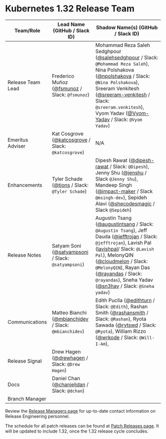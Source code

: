 # Kubernetes 1.32 Release Team

| **Team/Role**     | **Lead Name** (**GitHub / Slack ID**)                                                  | **Shadow Name(s) (GitHub / Slack ID)**                                                                                                                                                                                                                                                                                                                                                                             |
|-------------------|----------------------------------------------------------------------------------------|--------------------------------------------------------------------------------------------------------------------------------------------------------------------------------------------------------------------------------------------------------------------------------------------------------------------------------------------------------------------------------------------------------------------|
| Release Team Lead | Frederico Muñoz ([@fsmunoz](https://github.com/fsmunoz) / Slack: `@fsmunoz`)           | Mohammad Reza Saleh Sedghpour ([@salehsedghpour](https://github.com/salehsedghpour) / Slack: `@Mohammad Reza Saleh`), Nina Polshakova ([@npolshakova](https://github.com/npolshakova) / Slack: `@Nina Polshakova`), Sreeram Venkitesh ([@sreeram-venkitesh](https://github.com/sreeram-venkitesh) / Slack: `@sreeram.venkitesh`), Vyom Yadav ([@Vyom-Yadav](https://github.com/Vyom-Yadav) / Slack: `@Vyom Yadav`) |
| Emeritus Adviser  | Kat Cosgrove ([@katcosgrove](https://github.com/katcosgrove) / Slack: `@katcosgrove`)  | N/A                                                                                                                                                                                                                                                                                                                                                                                                                |
| Enhancements      | Tyler Schade ([@tjons](https://github.com/tjons) / Slack: `@Tyler Schade`)             | Dipesh Rawat ([@dipesh-rawat](https://github.com/dipesh-rawat) / Slack: `@Dipesh`), Jenny Shu ([@jenshu](https://github.com/jenshu) / Slack `@Jenny Shu`), Mandeep Singh ([@impact-maker](https://github.com/impact-maker) / Slack `@msingh-dev`), Sepideh Alavi ([@shecodesmagic](https://github.com/shecodesmagic) / Slack `@Sepideh`) |
| Release Notes     | Satyam Soni ([@satyampsoni](https://github.com/satyampsoni) / Slack: `@satyampsoni`)   |  Augustin Tsang ([@augustintsang](https://github.com/augustintsang) / Slack: `@Augustin Tsang`), Jeff Dauda ([@jefftrojan](https://github.com/jefftrojan) / Slack: `@jefftrojan`), Lavish Pal ([lavishpal](https://github.com/lavishpal)/ Slack: `@Lavish Pal`), MelonyQIN ([@cloudmelon](https://github.com/cloudmelon) / Slack: `@MelonyQIN`), Rayan Das ([@rayandas](https://github.com/rayandas) / Slack: `@rayandas`), Sneha Yadav ([@sn3hay](https://github.com/sn3hay) / Slack: `@Sneha yadav`)                                                                                                                                                                                                                                                                                                                                                                                                           |
| Communications    | Matteo Bianchi ([@mbianchidev](https://github.com/mbianchidev) / Slack: `@mbianchidev`) |     Edith Puclla ([@edithturn](https://github.com/edithturn) / Slack: `@Edith`), Rashan Smith ([@rashansmith](https://github.com/rashansmith) / Slack: `@Rashan`), Ryota Sawada ([@rytswd](https://github.com/rytswd) / Slack: `@Ryota`), William Rizzo ([@wrkode](https://github.com/wrkode) / Slack: `@Will-I-Am`),                                                                                                                                                                                                                                                                                                                                                                                                                |
| Release Signal    | Drew Hagen ([@drewhagen](https://github.com/drewhagen) / Slack: `@Drew Hagen`)         |                                                                                                                                                                                                                                                                                                                                                                                                                    |
| Docs              | Daniel Chan ([@chanieljdan](https://github.com/chanieljdan) / Slack: `@dchan`)         |                                                                                                                                                                                                                                                                                                                                                                                                                    |
| Branch Manager    |                                                                                        |                                                                                                                                                                                                                                                                                                                                                                                                                    |

Review the [Release Managers page](https://github.com/kubernetes/website/blob/main/content/en/releases/release-managers.md) for up-to-date contact information on Release Engineering personnel.

The schedule for all patch releases can be found at [Patch Releases page](https://github.com/kubernetes/website/blob/main/content/en/releases/patch-releases.md). It will be updated to include 1.32, once the 1.32 release cycle concludes.
